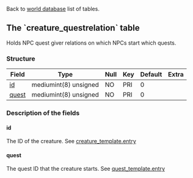 Back to [world database](mangosdb_struct) list of tables.

The \`creature\_questrelation\` table
-------------------------------------

Holds NPC quest giver relations on which NPCs start which quests.

### Structure

| **Field**                             | **Type**              | **Null** | **Key** | **Default** | **Extra** |
|---------------------------------------|-----------------------|----------|---------|-------------|-----------|
| [id](Creature_questrelation#id)       | mediumint(8) unsigned | NO       | PRI     | 0           |           |
| [quest](Creature_questrelation#quest) | mediumint(8) unsigned | NO       | PRI     | 0           |           |

### Description of the fields

#### id

The ID of the creature. See [creature\_template.entry](creature_template#entry)

#### quest

The quest ID that the creature starts. See [quest\_template.entry](quest_template#entry)
